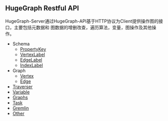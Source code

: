 ## HugeGraph Restful API

HugeGraph-Server通过HugeGraph-API基于HTTP协议为Client提供操作图的接口，主要包括元数据和
图数据的增删改查，遍历算法，变量，图操作及其他操作。

- Schema
  - [PropertyKey](restful-api/propertykey.md)
  - [VertexLabel](restful-api/vertexlabel.md)
  - [EdgeLabel](restful-api/edgelabel.md)
  - [IndexLabel](restful-api/indexlabel.md)
- Graph
  - [Vertex](restful-api/vertex.md)
  - [Edge](restful-api/edge.md)
- [Traverser](restful-api/traverser.md)
- [Variable](restful-api/variable.md)
- [Graphs](restful-api/graphs.md)
- [Task](restful-api/task.md)
- [Gremlin](restful-api/gremlin.md)
- [Other](restful-api/other.md)